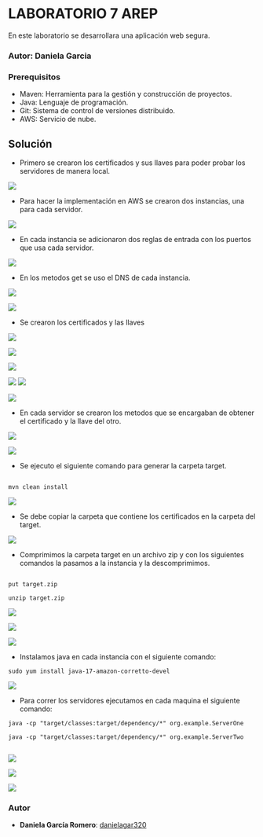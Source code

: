 # LABORATORIO 7 AREP

En este laboratorio se desarrollara una aplicación web segura. 

### Autor: Daniela Garcia

### Prerequisitos
* Maven: Herramienta para la gestión y construcción de proyectos.
* Java: Lenguaje de programación.
* Git: Sistema de control de versiones distribuido.
* AWS: Servicio de nube.

## Solución

* Primero se crearon los certificados y sus llaves para poder probar los servidores de manera local.

![](img/img_3.png)

* Para hacer la implementación en AWS se crearon dos instancias, una para cada servidor.

![](img/img_10.png)

* En cada instancia se adicionaron dos reglas de entrada con los puertos que usa cada servidor.

![](img/img.png)

*  En los metodos get se uso el DNS de cada instancia.

![](img/img_1.png)


![](img/img_2.png)

* Se crearon los certificados y las llaves

![](img/img_4.png)

![](img/img_5.png)

![](img/img_6.png)

![](img/img_7.png)
![](img/img_8.png)

![](img/img_9.png)

* En cada servidor se crearon los metodos que se encargaban de obtener el certificado y la llave del otro.

![](img/img_11.png)

![](img/img_12.png)

* Se ejecuto el siguiente comando para generar la carpeta target.

```

mvn clean install

```

![](img/img_13.png)

* Se debe copiar la carpeta que contiene los certificados en la carpeta del target.

![](img/img_22.png)


* Comprimimos la carpeta target en un archivo zip y con los siguientes comandos la pasamos a la instancia y la descomprimimos.

```

put target.zip

unzip target.zip

```



![](img/img15.png)

![](img/img_16.png)

![](img/img_17.png)

* Instalamos java en cada instancia con el siguiente comando: 

```
sudo yum install java-17-amazon-corretto-devel

```

![](img/img_18.png)


* Para correr los servidores ejecutamos en cada maquina el siguiente comando:

```
java -cp "target/classes:target/dependency/*" org.example.ServerOne

java -cp "target/classes:target/dependency/*" org.example.ServerTwo


```


![](img/img_19.png)

![](img/img_20.png)

![](img/img_21.png)


### Autor

* **Daniela García Romero**: [danielagar320](https://github.com/danielagar320)



